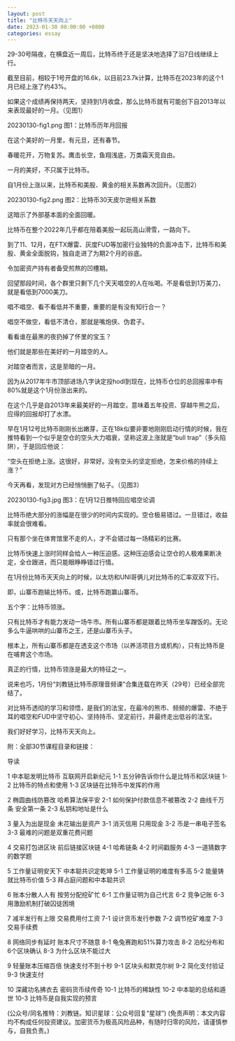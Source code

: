 ```yaml
---
layout: post
title: "比特币天天向上"
date: 2023-01-30 08:00:00 +0800
categories: essay
---
```


29-30号隔夜，在横盘近一周后，比特币终于还是坚决地选择了沿7日线继续上行。

截至目前，相较于1号开盘的16.6k，以目前23.7k计算，比特币在2023年的这个1月已经上涨了约43%。

如果这个成绩再保持两天，坚持到1月收盘，那么比特币就有可能创下自2013年以来表现最好的一月。（见图1）

20230130-fig1.png
图1：比特币历年月回报

在这个美好的一月里，有元旦，还有春节。

春暖花开，万物复苏。鹰击长空，鱼翔浅底，万类霜天竞自由。

一月的美好，不只属于比特币。

自1月份上涨以来，比特币和美股、黄金的相关系数再次回升。（见图2）

20230130-fig2.png
图2：比特币30天皮尔逊相关系数

这暗示了外部基本面的全面回暖。

比特币在整个2022年几乎都在陪着美股一起玩高山滑雪，一路向下。

到了11、12月，在FTX爆雷、灰度FUD等加密行业独特的负面冲击下，比特币和美股、黄金全面脱钩，独自走进了为期2个月的谷底。

令加密资产持有者备受煎熬的凹槽期。

回望那段时间，各个群里只剩下几个天天唱空的人在吆喝。不是看低到1万美刀，就是看低到7000美刀。

唱不唱空、看不看低并不重要，重要的是有没有知行合一？

唱空不做空，看低不清仓，那就是嘴炮侠、伪君子。

看看谁在最黑的夜扔掉了怀里的宝玉？

他们就是那些在美好的一月踏空的人。

对踏空者而言，这是至暗的一月。

因为从2017年牛市顶部进场八字诀定投hodl到现在，比特币仓位的总回报率中有80%就是这个1月份涨出来的。

在这个几乎是自2013年来最美好的一月踏空，意味着五年投资、穿越牛熊之后，应得的回报却打了水漂。

早在1月12号比特币刚刚长出嫩芽，正在18k似要非要地刚刚启动行情的时候，我在推特看到一个似乎是空仓的空头大力唱衰，坚称这波上涨就是“bull trap”（多头陷阱），于是回应他说：

“空头在拒绝上涨。这很好，非常好。没有空头的坚定拒绝，怎来价格的持续上涨？”

今天再看，发现对方已经悄悄删了帖子。（见图3）

20230130-fig3.jpg
图3：在1月12日推特回应唱空论调

比特币绝大部分的涨幅是在很少的时间内实现的。空仓极易错过。一旦错过，收益率就会很难看。

只有那个坐在体育馆里不走的人，才不会错过每一场精彩的比赛。

比特币快速上涨时同样会给人一种压迫感。这种压迫感会让空仓的人极难果断决定，全仓跟进，而只能眼睁睁错过行情。

在1月份比特币天天向上的时候，以太坊和UNI哥俩儿对比特币的汇率双双下行。

即，山寨币跑输比特币。或，比特币跑赢山寨币。

五个字：比特币领涨。

只有比特币才有能力发动一场牛市。所有山寨币都是跟着比特币坐车蹭饭的。无论多么牛逼哄哄的山寨币之王，还是山寨币头子。

根本上，所有山寨币都是在透支这个市场（以养活项目方或机构），只有比特币是在哺育这个市场。

真正的行情，比特币领涨是最大的特征之一。

说来也巧，1月份“刘教链比特币原理音频课”合集连载在昨天（29号）已经全部完结了。

对比特币透彻的学习和领悟，是我们的法宝，在最冷的熊市、频频的爆雷、不绝于耳的唱空和FUD中坚守初心、坚持持币、坚定前行，并最终走出低谷的法宝。

我们好好学习，比特币天天向上。

附：全部30节课程目录和链接：

导读

1 中本聪发明比特币 互联网开启新纪元
1-1 五分钟告诉你什么是比特币和区块链
1-2 比特币的特点和使用
1-3 区块链在比特币中发挥的作用

2 椭圆曲线防篡改 哈希算法保平安
2-1 如何保护付款信息不被篡改
2-2 曲线千万条 安全第一条
2-3 私钥和地址是什么

3 量入为出是现金 未花输出是资产
3-1 消灭信用 只用现金
3-2 币是一串电子签名
3-3 最难的问题是双重花费问题

4 交易打包进区块 前后链接区块链
4-1 哈希链条
4-2 时间戳服务
4-3 一道猜数字的数学题

5 工作量证明安天下 中本聪共识定乾坤
5-1 工作量证明的难度有多高
5-2 能量铸就比特币价值
5-3 拜占庭问题和中本聪共识

6 账本分散人人有 按劳分配挖矿忙
6-1 工作量证明为自己代言
6-2 竞争记账
6-3 用激励机制打破囚徒困境

7 减半发行有上限 交易费用付工资
7-1 设计货币发行参数
7-2 调节挖矿难度
7-3 交易手续费

8 网络同步有延时 账本尺寸不随意
8-1 龟兔赛跑和51%算力攻击
8-2 泊松分布和6个区块确认
8-3 为什么区块不能过大

9 轻量账本压缩百倍 快速支付不到十秒
9-1 区块头和默克尔树
9-2 简化支付验证
9-3 快速支付

10 深藏功名拂衣去 密码货币续传奇
10-1 比特币的稀缺性
10-2 中本聪的总结和遁世
10-3 比特币是自我实现的预言

(公众号/同名推特：刘教链。知识星球：公众号回复“星球”)
(免责声明：本文内容均不构成任何投资建议。加密货币为极高风险品种，有随时归零的风险，请谨慎参与，自我负责。)
